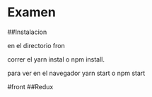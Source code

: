 # Examen


##Instalacion 

en el directorio fron 

correr el yarn instal o npm install.

para ver en el navegador yarn start o npm start


#front
##Redux 


